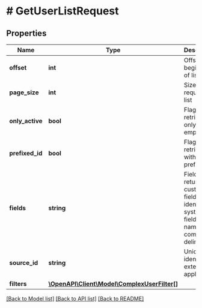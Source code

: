 # # GetUserListRequest

## Properties

Name | Type | Description | Notes
------------ | ------------- | ------------- | -------------
**offset** | **int** | Offset from beginning of list | [optional] [default to 0]
**page_size** | **int** | Size of requested list | [optional] [default to 100]
**only_active** | **bool** | Flag for retrieving only active employees | [optional] [default to false]
**prefixed_id** | **bool** | Flag for retrieving id with a prefix | [optional]
**fields** | **string** | Fields returned - custom field identifiers, system field names, comma-delimited | [optional]
**source_id** | **string** | Unique identifier of external application | [optional]
**filters** | [**\OpenAPI\Client\Model\ComplexUserFilter[]**](ComplexUserFilter.md) |  | [optional]

[[Back to Model list]](../../README.md#models) [[Back to API list]](../../README.md#endpoints) [[Back to README]](../../README.md)
